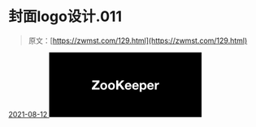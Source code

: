 <!--yml
category: 未分类
date: 0001-01-01 00:00:00
--->

# 封面logo设计.011

> 原文：[https://zwmst.com/129.html](https://zwmst.com/129.html)

   [ <time datetime="2021-08-12T09:21:20+08:00"> 2021-08-12 </time> ](https://zwmst.com/%e5%b0%81%e9%9d%a2logo%e8%ae%be%e8%ae%a1-011-2)  [![](img/7d509ec9bb3358d4ff50cfeb3358bc15.png)](https://zwmst.com/wp-content/uploads/2021/08/1628731280-a2f9dd8bb596197.jpeg)